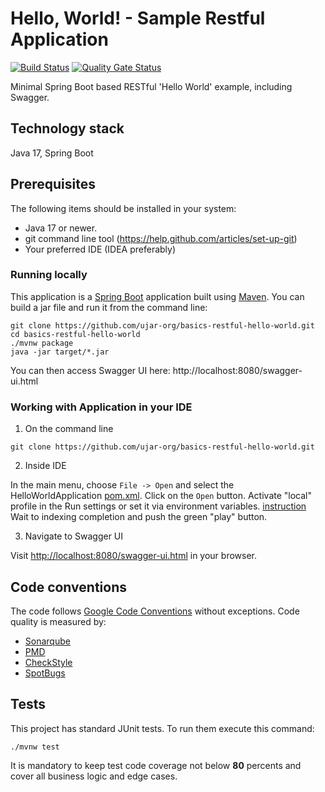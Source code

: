 # Hello, World! - Sample Restful Application

[![Build Status](https://drone.ujar.org/api/badges/ujar-org/basics-restful-hello-world/status.svg?ref=refs/heads/main)](https://drone.ujar.org/ujar-org/basics-restful-hello-world)
[![Quality Gate Status](https://sonarqube.ujar.org/api/project_badges/measure?project=ujar-org%3Abasics-restful-hello-world&metric=alert_status&token=8d0720867021f4f16e89db625607430a10892ed3)](https://sonarqube.ujar.org/dashboard?id=ujar-org%3Abasics-restful-hello-world)

Minimal Spring Boot based RESTful 'Hello World' example, including Swagger.

## Technology stack

Java 17, Spring Boot

## Prerequisites

The following items should be installed in your system:

* Java 17 or newer.
* git command line tool (https://help.github.com/articles/set-up-git)
* Your preferred IDE (IDEA preferably)

### Running locally

This application is a [Spring Boot](https://spring.io/guides/gs/spring-boot) application built
using [Maven](https://spring.io/guides/gs/maven/). You can build a jar file and run it from the command line:

```
git clone https://github.com/ujar-org/basics-restful-hello-world.git
cd basics-restful-hello-world
./mvnw package
java -jar target/*.jar
```

You can then access Swagger UI here: http://localhost:8080/swagger-ui.html

### Working with Application in your IDE

1) On the command line

```
git clone https://github.com/ujar-org/basics-restful-hello-world.git
```

2) Inside IDE

In the main menu, choose `File -> Open` and select the HelloWorldApplication [pom.xml](pom.xml). Click on the `Open` button.
Activate "local" profile in the Run settings or set it via environment
variables. [instruction](https://stackoverflow.com/questions/38520638/how-to-set-spring-profile-from-system-variable)
Wait to indexing completion and push the green "play" button.

3) Navigate to Swagger UI

Visit [http://localhost:8080/swagger-ui.html](http://localhost:8080/swagger-ui.html) in your browser.

## Code conventions

The code follows [Google Code Conventions](https://google.github.io/styleguide/javaguide.html) without exceptions. Code
quality is measured by:

- [Sonarqube](https://sonarqube.ujar.org/)
- [PMD](https://pmd.github.io/)
- [CheckStyle](https://checkstyle.sourceforge.io/)
- [SpotBugs](https://spotbugs.github.io/)

## Tests

This project has standard JUnit tests. To run them execute this command:

```text
./mvnw test
```

It is mandatory to keep test code coverage not below **80** percents and cover all business logic and edge cases.
